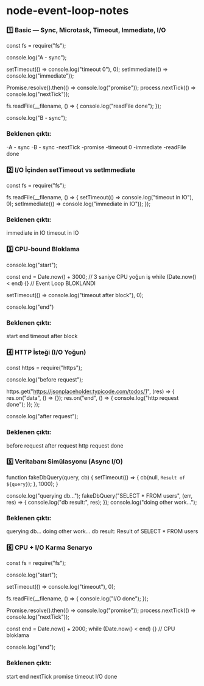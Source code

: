 # node-event-loop-notes

### 1️⃣ Basic — Sync, Microtask, Timeout, Immediate, I/O

const fs = require("fs");

console.log("A - sync");

setTimeout(() => console.log("timeout 0"), 0);
setImmediate(() => console.log("immediate"));

Promise.resolve().then(() => console.log("promise"));
process.nextTick(() => console.log("nextTick"));

fs.readFile(__filename, () => {
  console.log("readFile done");
});

console.log("B - sync");

### Beklenen çıktı:

-A - sync
-B - sync
-nextTick
-promise
-timeout 0
-immediate
-readFile done

### 2️⃣ I/O İçinden setTimeout vs setImmediate

const fs = require("fs");

fs.readFile(__filename, () => {
  setTimeout(() => console.log("timeout in IO"), 0);
  setImmediate(() => console.log("immediate in IO"));
});

### Beklenen çıktı:

immediate in IO
timeout in IO

### 3️⃣ CPU-bound Bloklama

console.log("start");

const end = Date.now() + 3000; // 3 saniye CPU yoğun iş
while (Date.now() < end) {}    // Event Loop BLOKLANDI

setTimeout(() => console.log("timeout after block"), 0);

console.log("end")

### Beklenen çıktı:

start
end
timeout after block

### 4️⃣ HTTP İsteği (I/O Yoğun)

const https = require("https");

console.log("before request");

https.get("https://jsonplaceholder.typicode.com/todos/1", (res) => {
  res.on("data", () => {});
  res.on("end", () => {
    console.log("http request done");
  });
});

console.log("after request");

### Beklenen çıktı:

before request
after request
http request done

### 5️⃣ Veritabanı Simülasyonu (Async I/O)

function fakeDbQuery(query, cb) {
  setTimeout(() => {
    cb(null, `Result of ${query}`);
  }, 1000);
}

console.log("querying db...");
fakeDbQuery("SELECT * FROM users", (err, res) => {
  console.log("db result:", res);
});
console.log("doing other work...");

### Beklenen çıktı:

querying db...
doing other work...
db result: Result of SELECT * FROM users

### 6️⃣ CPU + I/O Karma Senaryo

const fs = require("fs");

console.log("start");

setTimeout(() => console.log("timeout"), 0);

fs.readFile(__filename, () => {
  console.log("I/O done");
});

Promise.resolve().then(() => console.log("promise"));
process.nextTick(() => console.log("nextTick"));

const end = Date.now() + 2000;
while (Date.now() < end) {} // CPU bloklama

console.log("end");

### Beklenen çıktı:

start
end
nextTick
promise
timeout
I/O done
